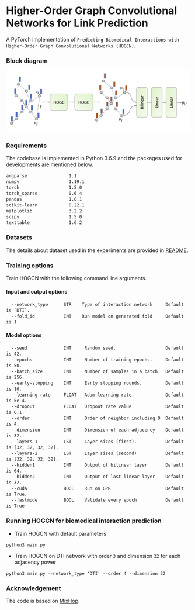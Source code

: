 # Higher-Order Graph Convolutional Networks for Link Prediction
A PyTorch implementation of `Predicting Biomedical Interactions with
Higher-Order Graph Convolutional Networks (HOGCN)`.
### Block diagram
![Block diagram](images/block_diagram.png)


### Requirements
The codebase is implemented in Python 3.6.9 and the packages used for developments are mentioned below.

```
argparse                1.1
numpy                   1.19.1
torch                   1.5.0
torch_sparse            0.6.4
pandas                  1.0.1
scikit-learn            0.22.1
matplotlib              3.2.2
scipy                   1.5.0
texttable               1.6.2
```

### Datasets
The details about dataset used in the experiments are provided in [README](data/README.md).

### Training options
<p align="justify">
Train HOGCN with the following command line arguments.</p>

#### Input and output options
```
  --network_type      STR    Type of interaction network     Default is `DTI`.
  --fold_id           INT    Run model on generated fold     Default is 1.
```
#### Model options
```
  --seed              INT     Random seed.                   Default is 42.
  --epochs            INT     Number of training epochs.     Default is 50.
  --batch_size        INT     Number of samples in a batch   Default is 256.
  --early-stopping    INT     Early stopping rounds.         Default is 10.
  --learning-rate     FLOAT   Adam learning rate.            Default is 5e-4.
  --dropout           FLOAT   Dropout rate value.            Default is 0.1.
  --order             INT     Order of neighbor including 0  Default is 4.
  --dimension         INT     Dimension of each adjacency    Default is 32.
  --layers-1          LST     Layer sizes (first).           Default is [32, 32, 32, 32]. 
  --layers-2          LST     Layer sizes (second).          Default is [32, 32, 32, 32].
  --hidden1           INT     Output of bilinear layer       Default is 64.
  --hidden2           INT     Output of last linear layer    Default is 32.
  --cuda              BOOL    Run on GPR                     Default is True.
  --fastmode          BOOL    Validate every epoch           Default is True
```

### Running HOGCN for biomedical interaction prediction  
- Train HOGCN with default parameters  

```train
python3 main.py 
```

- Train HOGCN on DTI network with order `3` and dimension `32` for each adjacency power

```train
python3 main.py --network_type 'DTI' --order 4 --dimension 32 
```

### Acknowledgement
The code is based on [MixHop](https://github.com/benedekrozemberczki/MixHop-and-N-GCN).